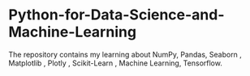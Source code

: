 # Python-for-Data-Science-and-Machine-Learning
The repository contains my learning about NumPy, Pandas, Seaborn , Matplotlib , Plotly , Scikit-Learn , Machine Learning, Tensorflow.
